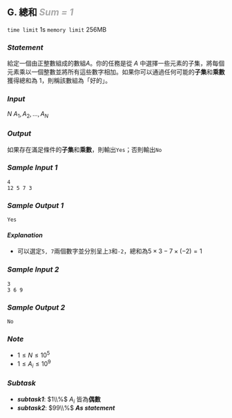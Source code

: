 ## **G. 總和** ***<font color = '#AAAAAA'> Sum = 1 </font>***

`time limit` 1s
`memory limit` 256MB

### ***Statement***

給定一個由正整數組成的數組$A$。你的任務是從 $A$ 中選擇一些元素的子集，將每個元素乘以一個整數並將所有這些數字相加。如果你可以通過任何可能的**子集**和**乘數**獲得總和為 1，則稱該數組為「好的」。

### ***Input***

$N$
$A_1, A_2, ..., A_N$

### ***Output***

如果存在滿足條件的**子集**和**乘數**，則輸出```Yes```；否則輸出```No```


<div class='page'>


### ***Sample Input 1***

```
4
12 5 7 3
```

### ***Sample Output 1***

```
Yes
```

#### ***Explanation***

- 可以選定```5, 7```兩個數字並分別呈上```3```和```-2```，總和為$5 \times 3 - 7 \times (-2) = 1$

### ***Sample Input 2***

```
3
3 6 9
```

### ***Sample Output 2***

```
No
```

### ***Note***

- $1 \le N \le 10^5$
- $1 \le A_i \le 10^9$

### ***Subtask***

 - ***subtask1***: $1\\%$ $A_i$ 皆為**偶數**
 - ***subtask2***: $99\\%$ ***As statement***

